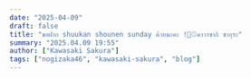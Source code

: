 ```yaml
---
date: "2025-04-09"
draft: false
title: "ขอฝาก shuukan shounen sunday ด้วยนะคะ !💐⚾️คาวาซากิ ซากุระ"
summary: "2025.04.09 19:55"
author: ["Kawasaki Sakura"]
tags: ["nogizaka46", "kawasaki-sakura", "blog"]
---
```


